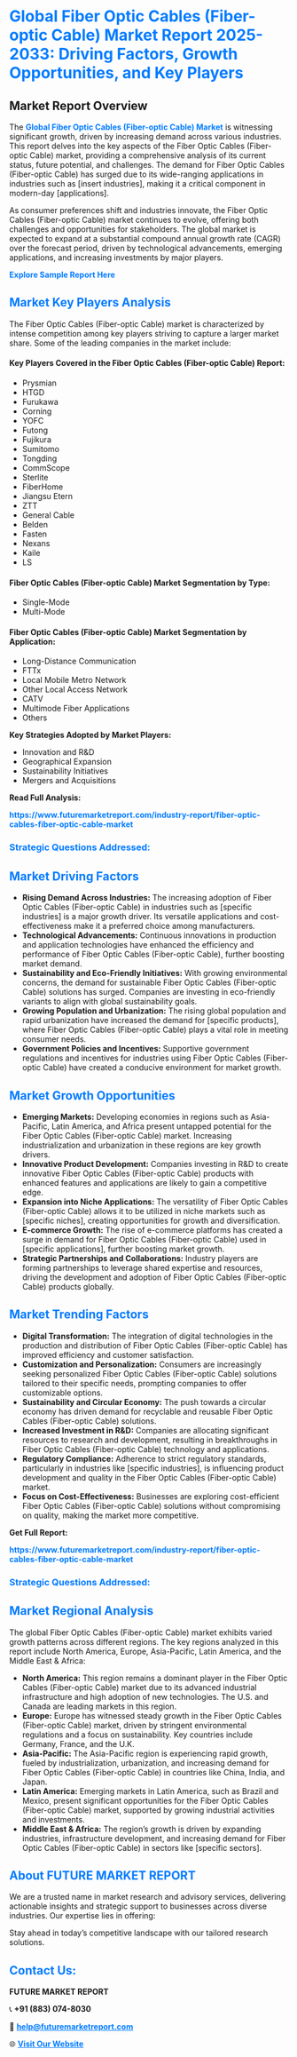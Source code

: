 <h1 style="color: #007BFF;">Global Fiber Optic Cables (Fiber-optic Cable) Market Report 2025-2033: Driving Factors, Growth Opportunities, and Key Players</h1>

<section id="overview">
<h2>Market Report Overview</h2>
<p>The <a href="https://www.futuremarketreport.com/industry-report/fiber-optic-cables-fiber-optic-cable-market" style="color: #007BFF; text-decoration: none;"><strong>Global Fiber Optic Cables (Fiber-optic Cable) Market</strong></a> is witnessing significant growth, driven by increasing demand across various industries. This report delves into the key aspects of the Fiber Optic Cables (Fiber-optic Cable) market, providing a comprehensive analysis of its current status, future potential, and challenges. The demand for Fiber Optic Cables (Fiber-optic Cable) has surged due to its wide-ranging applications in industries such as [insert industries], making it a critical component in modern-day [applications].</p>
<p>As consumer preferences shift and industries innovate, the Fiber Optic Cables (Fiber-optic Cable) market continues to evolve, offering both challenges and opportunities for stakeholders. The global market is expected to expand at a substantial compound annual growth rate (CAGR) over the forecast period, driven by technological advancements, emerging applications, and increasing investments by major players.</p>
</section>

<section id="overview">
<p><a href="https://www.futuremarketreport.com/request-sample/reportId=106480" style="color: #007BFF; text-decoration: none;"><strong>Explore Sample Report Here</strong></a></p>
</section>

<section id="key-players">
<h2 style="color: #007BFF;">Market Key Players Analysis</h2>
<p>The Fiber Optic Cables (Fiber-optic Cable) market is characterized by intense competition among key players striving to capture a larger market share. Some of the leading companies in the market include:</p>
<h4>Key Players Covered in the Fiber Optic Cables (Fiber-optic Cable) Report:</h4>
<ul><li>Prysmian</li><li>HTGD</li><li>Furukawa</li><li>Corning</li><li>YOFC</li><li>Futong</li><li>Fujikura</li><li>Sumitomo</li><li>Tongding</li><li>CommScope</li><li>Sterlite</li><li>FiberHome</li><li>Jiangsu Etern</li><li>ZTT</li><li>General Cable</li><li>Belden</li><li>Fasten</li><li>Nexans</li><li>Kaile</li><li>LS</li></ul>
<h4>Fiber Optic Cables (Fiber-optic Cable) Market Segmentation by Type:</h4>
<ul><li>Single-Mode</li><li>Multi-Mode</li></ul>

<h4>Fiber Optic Cables (Fiber-optic Cable) Market Segmentation by Application:</h4>
<ul><li>Long-Distance Communication</li><li>FTTx</li><li>Local Mobile Metro Network</li><li>Other Local Access Network</li><li>CATV</li><li>Multimode Fiber Applications</li><li>Others</li></ul>
<p><strong>Key Strategies Adopted by Market Players:</strong></p>
<ul>
<li>Innovation and R&D</li>
<li>Geographical Expansion</li>
<li>Sustainability Initiatives</li>
<li>Mergers and Acquisitions</li>
</ul>
</section>

<section>
<p><strong>Read Full Analysis: </strong></p><a href="https://www.futuremarketreport.com/industry-report/fiber-optic-cables-fiber-optic-cable-market" style="color: #007BFF; text-decoration: none;"><strong>https://www.futuremarketreport.com/industry-report/fiber-optic-cables-fiber-optic-cable-market</strong></a>
<h3 style="color: #007BFF;">Strategic Questions Addressed:</h3>
</section>

<section id="driving-factors">
<h2 style="color: #007BFF;">Market Driving Factors</h2>
<ul>
<li><strong>Rising Demand Across Industries:</strong> The increasing adoption of Fiber Optic Cables (Fiber-optic Cable) in industries such as [specific industries] is a major growth driver. Its versatile applications and cost-effectiveness make it a preferred choice among manufacturers.</li>
<li><strong>Technological Advancements:</strong> Continuous innovations in production and application technologies have enhanced the efficiency and performance of Fiber Optic Cables (Fiber-optic Cable), further boosting market demand.</li>
<li><strong>Sustainability and Eco-Friendly Initiatives:</strong> With growing environmental concerns, the demand for sustainable Fiber Optic Cables (Fiber-optic Cable) solutions has surged. Companies are investing in eco-friendly variants to align with global sustainability goals.</li>
<li><strong>Growing Population and Urbanization:</strong> The rising global population and rapid urbanization have increased the demand for [specific products], where Fiber Optic Cables (Fiber-optic Cable) plays a vital role in meeting consumer needs.</li>
<li><strong>Government Policies and Incentives:</strong> Supportive government regulations and incentives for industries using Fiber Optic Cables (Fiber-optic Cable) have created a conducive environment for market growth.</li>
</ul>
</section>

<section id="growth-opportunities">
<h2 style="color: #007BFF;">Market Growth Opportunities</h2>
<ul>
<li><strong>Emerging Markets:</strong> Developing economies in regions such as Asia-Pacific, Latin America, and Africa present untapped potential for the Fiber Optic Cables (Fiber-optic Cable) market. Increasing industrialization and urbanization in these regions are key growth drivers.</li>
<li><strong>Innovative Product Development:</strong> Companies investing in R&D to create innovative Fiber Optic Cables (Fiber-optic Cable) products with enhanced features and applications are likely to gain a competitive edge.</li>
<li><strong>Expansion into Niche Applications:</strong> The versatility of Fiber Optic Cables (Fiber-optic Cable) allows it to be utilized in niche markets such as [specific niches], creating opportunities for growth and diversification.</li>
<li><strong>E-commerce Growth:</strong> The rise of e-commerce platforms has created a surge in demand for Fiber Optic Cables (Fiber-optic Cable) used in [specific applications], further boosting market growth.</li>
<li><strong>Strategic Partnerships and Collaborations:</strong> Industry players are forming partnerships to leverage shared expertise and resources, driving the development and adoption of Fiber Optic Cables (Fiber-optic Cable) products globally.</li>
</ul>
</section>

<section id="trending-factors">
<h2 style="color: #007BFF;">Market Trending Factors</h2>
<ul>
<li><strong>Digital Transformation:</strong> The integration of digital technologies in the production and distribution of Fiber Optic Cables (Fiber-optic Cable) has improved efficiency and customer satisfaction.</li>
<li><strong>Customization and Personalization:</strong> Consumers are increasingly seeking personalized Fiber Optic Cables (Fiber-optic Cable) solutions tailored to their specific needs, prompting companies to offer customizable options.</li>
<li><strong>Sustainability and Circular Economy:</strong> The push towards a circular economy has driven demand for recyclable and reusable Fiber Optic Cables (Fiber-optic Cable) solutions.</li>
<li><strong>Increased Investment in R&D:</strong> Companies are allocating significant resources to research and development, resulting in breakthroughs in Fiber Optic Cables (Fiber-optic Cable) technology and applications.</li>
<li><strong>Regulatory Compliance:</strong> Adherence to strict regulatory standards, particularly in industries like [specific industries], is influencing product development and quality in the Fiber Optic Cables (Fiber-optic Cable) market.</li>
<li><strong>Focus on Cost-Effectiveness:</strong> Businesses are exploring cost-efficient Fiber Optic Cables (Fiber-optic Cable) solutions without compromising on quality, making the market more competitive.</li>
</ul>
</section>

<section>
<p><strong>Get Full Report: </strong></p><a href="https://www.futuremarketreport.com/industry-report/fiber-optic-cables-fiber-optic-cable-market" style="color: #007BFF; text-decoration: none;"><strong>https://www.futuremarketreport.com/industry-report/fiber-optic-cables-fiber-optic-cable-market</strong></a>
<h3 style="color: #007BFF;">Strategic Questions Addressed:</h3>
</section>


<section id="regional-analysis">
<h2 style="color: #007BFF;">Market Regional Analysis</h2>
<p>The global Fiber Optic Cables (Fiber-optic Cable) market exhibits varied growth patterns across different regions. The key regions analyzed in this report include North America, Europe, Asia-Pacific, Latin America, and the Middle East & Africa:</p>
<ul>
<li><strong>North America:</strong> This region remains a dominant player in the Fiber Optic Cables (Fiber-optic Cable) market due to its advanced industrial infrastructure and high adoption of new technologies. The U.S. and Canada are leading markets in this region.</li>
<li><strong>Europe:</strong> Europe has witnessed steady growth in the Fiber Optic Cables (Fiber-optic Cable) market, driven by stringent environmental regulations and a focus on sustainability. Key countries include Germany, France, and the U.K.</li>
<li><strong>Asia-Pacific:</strong> The Asia-Pacific region is experiencing rapid growth, fueled by industrialization, urbanization, and increasing demand for Fiber Optic Cables (Fiber-optic Cable) in countries like China, India, and Japan.</li>
<li><strong>Latin America:</strong> Emerging markets in Latin America, such as Brazil and Mexico, present significant opportunities for the Fiber Optic Cables (Fiber-optic Cable) market, supported by growing industrial activities and investments.</li>
<li><strong>Middle East & Africa:</strong> The region’s growth is driven by expanding industries, infrastructure development, and increasing demand for Fiber Optic Cables (Fiber-optic Cable) in sectors like [specific sectors].</li>
</ul>
</section>

<footer>
<h2 style="color: #007BFF;">About FUTURE MARKET REPORT</h2>
<p>We are a trusted name in market research and advisory services, delivering actionable insights and strategic support to businesses across diverse industries. Our expertise lies in offering:</p>

<p>Stay ahead in today’s competitive landscape with our tailored research solutions.</p>

<h2 style="color: #007BFF;">Contact Us:</h2>
<p><strong>FUTURE MARKET REPORT</strong></p>
<p>📞 <strong>+91 (883) 074-8030</strong></p>
<p>📧 <strong><a href="mailto:help@futuremarketreport.com" style="color: #007BFF;">help@futuremarketreport.com</a></strong></p>
<p>🌐 <strong><a href="https://www.futuremarketreport.com/" style="color: #007BFF;">Visit Our Website</a></strong></p>
</footer>